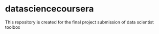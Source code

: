 # datasciencecoursera
This repository is created for the final project submission of data scientist toolbox
